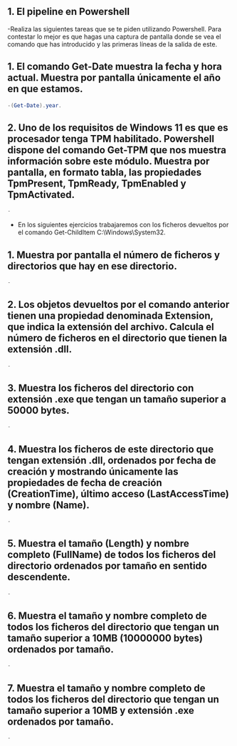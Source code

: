 ## 1. El pipeline en Powershell

-Realiza las siguientes tareas que se te piden utilizando Powershell. Para contestar lo mejor es que hagas una captura de pantalla donde se vea el comando que has introducido y las primeras líneas de la salida de este.

## 1. El comando Get-Date muestra la fecha y hora actual. Muestra por pantalla únicamente el año en que estamos.

```powershell
-(Get-Date).year.
```

## 2. Uno de los requisitos de Windows 11 es que es procesador tenga TPM habilitado. Powershell dispone del comando Get-TPM que nos muestra información sobre este módulo. Muestra por pantalla, en formato tabla, las propiedades TpmPresent, TpmReady, TpmEnabled y TpmActivated.

```powershell
-
```

- En los siguientes ejercicios trabajaremos con los ficheros devueltos por el comando Get-ChildItem C:\Windows\System32.


## 1. Muestra por pantalla el número de ficheros y directorios que hay en ese directorio.

```powershell
-
```

## 2. Los objetos devueltos por el comando anterior tienen una propiedad denominada Extension, que indica la extensión del archivo. Calcula el número de ficheros en el directorio que tienen la extensión .dll.

```powershell
-
```

## 3. Muestra los ficheros del directorio con extensión .exe que tengan un tamaño superior a 50000 bytes.

```powershell
-
```

## 4. Muestra los ficheros de este directorio que tengan extensión .dll, ordenados por fecha de creación y mostrando únicamente las propiedades de fecha de creación (CreationTime), último acceso (LastAccessTime) y nombre (Name).

```powershell
-
```

## 5. Muestra el tamaño (Length) y nombre completo (FullName) de todos los ficheros del directorio ordenados por tamaño en sentido descendente.

```powershell
-
```

## 6. Muestra el tamaño y nombre completo de todos los ficheros del directorio que tengan un tamaño superior a 10MB (10000000 bytes) ordenados por tamaño.

```powershell
-
```

## 7. Muestra el tamaño y nombre completo de todos los ficheros del directorio que tengan un tamaño superior a 10MB y extensión .exe ordenados por tamaño.

```powershell
-
```